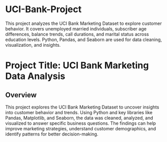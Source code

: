 # UCI-Bank-Project
This project analyzes the UCI Bank Marketing Dataset to explore customer behavior. It covers unemployed married individuals, subscriber age differences, balance trends, call durations, and marital status across education levels. Python, Pandas, and Seaborn are used for data cleaning, visualization, and insights.

# Project Title: UCI Bank Marketing Data Analysis

## Overview

This project explores the UCI Bank Marketing Dataset to uncover insights into customer behavior and trends. Using Python and key libraries like Pandas, Matplotlib, and Seaborn, the data was cleaned, analyzed, and visualized to answer specific business questions. The findings can help improve marketing strategies, understand customer demographics, and identify patterns for better decision-making.

